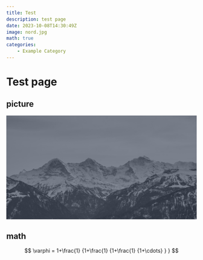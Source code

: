 ```yaml
---
title: Test
description: test page
date: 2023-10-08T14:30:49Z
image: nord.jpg
math: true
categories:
    - Example Category
---
```


# Test page

## picture

![nord](nord.jpg)

## math

$$
    \varphi = 1+\frac{1} {1+\frac{1} {1+\frac{1} {1+\cdots} } } 
$$
